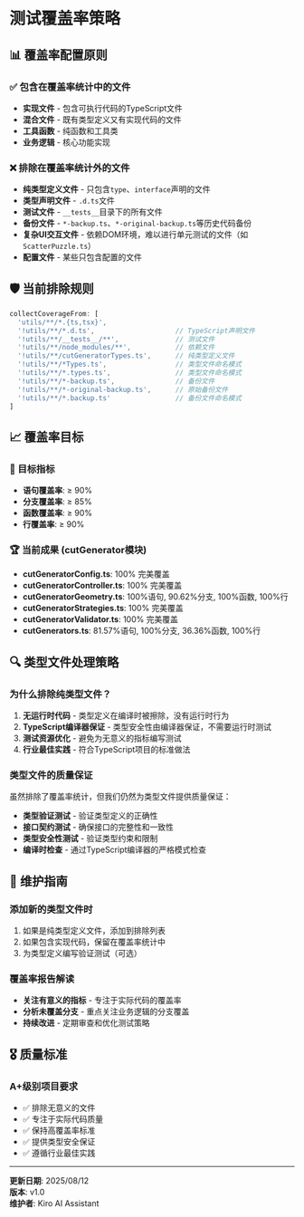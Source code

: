 # 测试覆盖率策略

## 📊 覆盖率配置原则

### ✅ 包含在覆盖率统计中的文件
- **实现文件** - 包含可执行代码的TypeScript文件
- **混合文件** - 既有类型定义又有实现代码的文件
- **工具函数** - 纯函数和工具类
- **业务逻辑** - 核心功能实现

### ❌ 排除在覆盖率统计外的文件
- **纯类型定义文件** - 只包含`type`、`interface`声明的文件
- **类型声明文件** - `.d.ts`文件
- **测试文件** - `__tests__`目录下的所有文件
- **备份文件** - `*-backup.ts`、`*-original-backup.ts`等历史代码备份
- **复杂UI交互文件** - 依赖DOM环境，难以进行单元测试的文件（如`ScatterPuzzle.ts`）
- **配置文件** - 某些只包含配置的文件

## 🛡️ 当前排除规则

```javascript
collectCoverageFrom: [
  'utils/**/*.{ts,tsx}',
  '!utils/**/*.d.ts',                    // TypeScript声明文件
  '!utils/**/__tests__/**',              // 测试文件
  '!utils/**/node_modules/**',           // 依赖文件
  '!utils/**/cutGeneratorTypes.ts',      // 纯类型定义文件
  '!utils/**/*Types.ts',                 // 类型文件命名模式
  '!utils/**/*.types.ts',                // 类型文件命名模式
  '!utils/**/*-backup.ts',               // 备份文件
  '!utils/**/*-original-backup.ts',      // 原始备份文件
  '!utils/**/*.backup.ts'                // 备份文件命名模式
]
```

## 📈 覆盖率目标

### 🎯 目标指标
- **语句覆盖率**: ≥ 90%
- **分支覆盖率**: ≥ 85%
- **函数覆盖率**: ≥ 90%
- **行覆盖率**: ≥ 90%

### 🏆 当前成果 (cutGenerator模块)
- **cutGeneratorConfig.ts**: 100% 完美覆盖
- **cutGeneratorController.ts**: 100% 完美覆盖
- **cutGeneratorGeometry.ts**: 100%语句, 90.62%分支, 100%函数, 100%行
- **cutGeneratorStrategies.ts**: 100% 完美覆盖
- **cutGeneratorValidator.ts**: 100% 完美覆盖
- **cutGenerators.ts**: 81.57%语句, 100%分支, 36.36%函数, 100%行

## 🔍 类型文件处理策略

### 为什么排除纯类型文件？
1. **无运行时代码** - 类型定义在编译时被擦除，没有运行时行为
2. **TypeScript编译器保证** - 类型安全性由编译器保证，不需要运行时测试
3. **测试资源优化** - 避免为无意义的指标编写测试
4. **行业最佳实践** - 符合TypeScript项目的标准做法

### 类型文件的质量保证
虽然排除了覆盖率统计，但我们仍然为类型文件提供质量保证：
- **类型验证测试** - 验证类型定义的正确性
- **接口契约测试** - 确保接口的完整性和一致性
- **类型安全性测试** - 验证类型约束和限制
- **编译时检查** - 通过TypeScript编译器的严格模式检查

## 📝 维护指南

### 添加新的类型文件时
1. 如果是纯类型定义文件，添加到排除列表
2. 如果包含实现代码，保留在覆盖率统计中
3. 为类型定义编写验证测试（可选）

### 覆盖率报告解读
- **关注有意义的指标** - 专注于实际代码的覆盖率
- **分析未覆盖分支** - 重点关注业务逻辑的分支覆盖
- **持续改进** - 定期审查和优化测试策略

## 🎖️ 质量标准

### A+级别项目要求
- ✅ 排除无意义的文件
- ✅ 专注于实际代码质量
- ✅ 保持高覆盖率标准
- ✅ 提供类型安全保证
- ✅ 遵循行业最佳实践

---

**更新日期**: 2025/08/12  
**版本**: v1.0  
**维护者**: Kiro AI Assistant